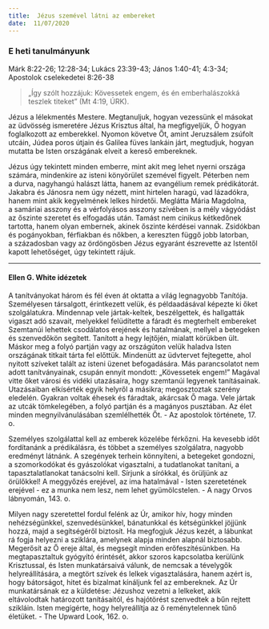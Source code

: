 ```yaml
---
title:  Jézus szemével látni az embereket
date:  11/07/2020
---
```


### E heti tanulmányunk
Márk 8:22-26; 12:28-34; Lukács 23:39-43; János 1:40-41; 4:3-34; Apostolok cselekedetei 8:26-38

> <p></p>
> „Így szólt hozzájuk: Kövessetek engem, és én emberhalászokká teszlek titeket” (Mt 4:19, ÚRK).

Jézus a lélekmentés Mestere. Megtanuljuk, hogyan vezessünk el másokat az üdvösség ismeretére Jézus Krisztus által, ha megfigyeljük, Ő hogyan foglalkozott az emberekkel. Nyomon követve Őt, amint Jeruzsálem zsúfolt utcáin, Júdea poros útjain és Galilea füves lankáin járt, megtudjuk, hogyan mutatta be Isten országának elveit a kereső embereknek.

Jézus úgy tekintett minden emberre, mint akit meg lehet nyerni országa számára, mindenkire az isteni könyörület szemével figyelt. Péterben nem a durva, nagyhangú halászt látta, hanem az evangélium remek prédikátorát. Jakabra és Jánosra nem úgy nézett, mint hirtelen haragú, vad lázadókra, hanem mint akik kegyelmének lelkes hirdetői. Meglátta Mária Magdolna, a samáriai asszony és a vérfolyásos asszony szívében is a mély vágyódást az őszinte szeretet és elfogadás után. Tamást nem cinikus kétkedőnek tartotta, hanem olyan embernek, akinek őszinte kérdései vannak. Zsidókban és pogányokban, férfiakban és nőkben, a kereszten függő jobb latorban, a századosban vagy az ördöngösben Jézus egyaránt észrevette az Istentől kapott lehetőséget, úgy tekintett rájuk.

---

#### Ellen G. White idézetek

A tanítványokat három és fél éven át oktatta a világ legnagyobb Tanítója. Személyesen társalgott, érintkezett velük, és példaadásával képezte ki őket szolgálatukra. Mindennap vele jártak-keltek, beszélgettek, és hallgatták vigaszt adó szavait, melyekkel felüdítette a fáradt és megterhelt embereket Szemtanúi lehettek csodálatos erejének és hatalmának, mellyel a betegeken és szenvedőkön segített. Tanított a hegy lejtőjén, mialatt körükben ült. Máskor meg a folyó partján vagy az országúton velük haladva Isten országának titkait tárta fel előttük. Mindenütt az üdvtervet fejtegette, ahol nyitott szíveket talált az isteni üzenet befogadására. Más parancsolatot nem adott tanítványainak, csupán ennyit mondott: „Kövessetek engem!” Magával vitte őket városi és vidéki utazásaira, hogy szemtanúi legyenek tanításainak. Utazásaiban elkísérték egyik helyről a másikra; megosztoztak szerény eledelén. Gyakran voltak éhesek és fáradtak, akárcsak Ő maga. Vele jártak az utcák tömkelegében, a folyó partján és a magányos pusztában. Az élet minden megnyilvánulásában szemlélhették Őt. - Az apostolok története, 17. o.

Személyes szolgálattal kell az emberek közelébe férkőzni. Ha kevesebb időt fordítanánk a prédikálásra, és többet a személyes szolgálatra, nagyobb eredményt látnánk. A szegények terhein könnyíteni, a betegeket gondozni, a szomorkodókat és gyászolókat vigasztalni, a tudatlanokat tanítani, a tapasztalatlanokat tanácsolni kell. Sírjunk a sírókkal, és örüljünk az örülőkkel! A meggyőzés erejével, az ima hatalmával - Isten szeretetének erejével - ez a munka nem lesz, nem lehet gyümölcstelen. - A nagy Orvos lábnyomán, 143. o.

Milyen nagy szeretettel fordul felénk az Úr, amikor hív, hogy minden nehézségünkkel, szenvedésünkkel, bánatunkkal és kétségünkkel jöjjünk hozzá, majd a segítségéről biztosít. Ha megfogjuk Jézus kezét, a lábunkat rá fogja helyezni a sziklára, amelynek alapja minden alapnál biztosabb. Megerősít az Ő ereje által, és megsegít minden erőfeszítésünkben. Ha megtapasztaltuk gyógyító érintését, akkor szoros kapcsolatba kerülünk Krisztussal, és Isten munkatársaivá válunk, de nemcsak a tévelygők helyreállítására, a megtört szívek és lelkek vigasztalására, hanem azért is, hogy bátorságot, hitet és bizalmat kínáljunk fel az embereknek. Az Úr munkatársának ez a küldetése: Jézushoz vezetni a lelkeket, akik eltávolodtak határozott tanításaitól, és hajótörést szenvedtek a bűn rejtett szikláin. Isten megígérte, hogy helyreállítja az ő reménytelennek tűnő életüket. - The Upward Look, 162. o.